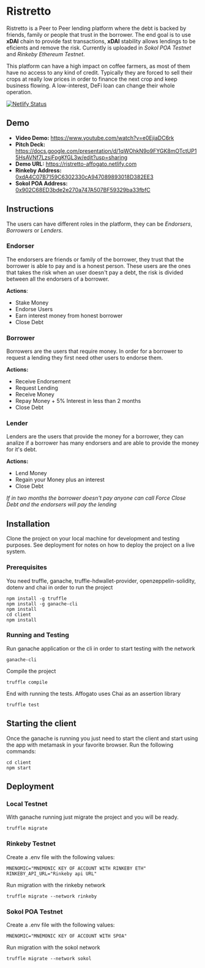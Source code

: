 # Ristretto
Ristretto is a Peer to Peer lending platform where the debt is backed by friends, family or people that trust in the borrower. The end goal is to use **xDAI** chain to provide fast transactions, **xDAI** stability allows lendings to be eficients and remove the risk. Currently is uploaded in *Sokol POA Testnet* and *Rinkeby Ethereum Testnet*.

This platform can have a high impact on coffee farmers, as most of them have no access to any kind of credit. Typically they are forced to sell their crops at really low prices in order to finance the next crop and keep business flowing. A low-interest, DeFi loan can change their whole operation.

[![Netlify Status](https://api.netlify.com/api/v1/badges/8d4a66e7-4a34-496b-8e9e-64eac772d14d/deploy-status)](https://app.netlify.com/sites/nervous-banach-90fc9b/deploys)

## Demo
- **Video Demo:** https://www.youtube.com/watch?v=e0EjiaDC6rk
- **Pitch Deck:** https://docs.google.com/presentation/d/1qWOhkN9o9FYGK8mOTctUP15HsAVNf7LzsjFpgKfGL3w/edit?usp=sharing
- **Demo URL:** https://ristretto-affogato.netlify.com
- **Rinkeby Address:** [0xdA4C07B7159C6302330cA947089893018D382EE3](https://rinkeby.etherscan.io/address/0xda4c07b7159c6302330ca947089893018d382ee3)
- **Sokol POA Address:** [0x902C68ED3bde2e270a747A507BF59329ba33fbfC](https://blockscout.com/poa/sokol/address/0x902c68ed3bde2e270a747a507bf59329ba33fbfc/transactions)


## Instructions
The users can have different roles in the platform, they can be *Endorsers*, *Borrowers* or *Lenders*.

### Endorser
The endorsers are friends or family of the borrower, they
trust that the borrower is able to pay and is a honest person.
These users are the ones that takes the risk when an user
doesn't pay a debt, the risk is divided between all the
endorsers of a borrower.

**Actions**:
- Stake Money
- Endorse Users
- Earn interest money from honest borrower
- Close Debt

### Borrower
Borrowers are the users that require money. In order for a
borrower to request a lending they first need other users to
endorse them.

**Actions:**

- Receive Endorsement
- Request Lending
- Receive Money
- Repay Money + 5% Interest in less than 2 months
- Close Debt

### Lender
Lenders are the users that provide the money for a borrower,
they can analize if a borrower has many endorsers and are able
to provide the money for it's debt.

**Actions:**
- Lend Money
- Regain your Money plus an interest
- Close Debt

*If in two months the borrower doesn't pay anyone can call
Force Close Debt and the endorsers will pay the lending*

## Installation

Clone the project on your local machine for development and testing purposes. See deployment for notes on how to deploy the project on a live system.

### Prerequisites

You need truffle, ganache, truffle-hdwallet-provider, openzeppelin-solidity, dotenv and chai in order to run the project

```
npm install -g truffle
npm install -g ganache-cli
npm install
cd client
npm install
```

### Running and Testing

Run ganache application or the cli in order to start testing with the network

```
ganache-cli
```

Compile the project

```
truffle compile 
```

End with running the tests. Affogato uses Chai as an assertion library 

```
truffle test 
```

## Starting the client

Once the ganache is running you just need to start the client and start using the app with metamask in your favorite browser. Run the following commands:

```
cd client
npm start
``` 

## Deployment

### Local Testnet

With ganache running just migrate the project and you will be ready.

```
truffle migrate
``` 

### Rinkeby Testnet

Create a .env file with the following values:

```
MNENOMIC="MNEMONIC KEY OF ACCOUNT WITH RINKEBY ETH"
RINKEBY_API_URL="Rinkeby api URL"
``` 

Run migration with the rinkeby network

```
truffle migrate --network rinkeby
``` 

### Sokol POA Testnet

Create a .env file with the following values:

```
MNENOMIC="MNEMONIC KEY OF ACCOUNT WITH SPOA"
``` 

Run migration with the sokol network

```
truffle migrate --network sokol
``` 
